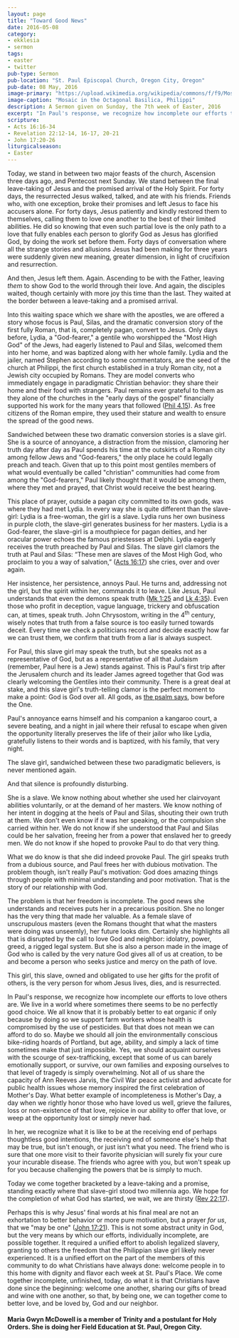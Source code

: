 ```yaml
---
layout: page
title: "Toward Good News"
date: 2016-05-08
category:
- ekklesia
- sermon
tags:
- easter
- twitter
pub-type: Sermon
pub-location: "St. Paul Episcopal Church, Oregon City, Oregon"
pub-date: 08 May, 2016
image-primary: "https://upload.wikimedia.org/wikipedia/commons/f/f9/Mosaic_in_the_Octagonal_Basilica%2C_Philippi_%287272832610%29.jpg"
image-caption: "Mosaic in the Octagonal Basilica, Philippi"
description: A Sermon given on Sunday, the 7th week of Easter, 2016
excerpt: "In Paul's response, we recognize how incomplete our efforts to love others are. We live in a world where sometimes there seems to be no perfectly good choice. In the slave girl, we recognize what it is like to be at the receiving end of perhaps thoughtless good intentions, the receiving end of someone else's help that may be true, but isn't enough, or just isn't what you need. Today we come together bracketed by a leave-taking and a promise, standing exactly where that slave-girl stood two millennia ago. We hope for the completion of what God has started, we wait, we are thirsty (Rev 22:17)."
scripture:
- Acts 16:16-34
- Revelation 22:12-14, 16-17, 20-21
- John 17:20-26
liturgicalseason:
- Easter
---
```

Today, we stand in between two major feasts of the church, Ascension three days ago, and Pentecost next Sunday. We stand between the final leave-taking of Jesus and the promised arrival of the Holy Spirit. For forty days, the resurrected Jesus walked, talked, and ate with his friends. Friends who, with one exception, broke their promises and left Jesus to face his accusers alone. For forty days, Jesus patiently and kindly restored them to themselves, calling them to love one another to the best of their limited abilities. He did so knowing that even such partial love is the only path to a love that fully enables each person to glorify God as Jesus has glorified God, by doing the work set before them. Forty days of conversation where all the strange stories and allusions Jesus had been making for three years were suddenly given new meaning, greater dimension, in light of crucifixion and resurrection.
<p class="p2">And then, Jesus left them. Again. Ascending to be with the Father, leaving <i>them</i> to show God to the world through their love. And again, the disciples waited, though certainly with more joy this time than the last. They waited at the border between a leave-taking and a promised arrival.</p>
<p class="p2">Into this waiting space which we share with the apostles, we are offered a story whose focus is Paul, Silas, and the dramatic conversion story of the first fully Roman, that is, completely pagan, convert to Jesus. Only days before, Lydia, a "God-fearer," a gentile who worshipped the "Most High God" of the Jews, had eagerly listened to Paul and Silas, welcomed them into her home, and was baptized along with her whole family. Lydia and the jailer, named Stephen according to some commentators, are the seed of the church at Philippi, the first church established in a truly Roman city, not a Jewish city occupied by Romans. They are model converts who immediately engage in paradigmatic Christian behavior: they share their home and their food with strangers. Paul remains ever grateful to them as they alone of the churches in the "early days of the gospel" financially supported his work for the many years that followed (<a href="http://bible.oremus.org/?passage=Phil+4&amp;vnum=yes&amp;version=nrsv" target="_blank">Phil 4.15</a>). As free citizens of the Roman empire, they used their stature and wealth to ensure the spread of the good news.</p>
<p class="p2">Sandwiched between these two dramatic conversion stories is a slave girl. She is a source of annoyance, a distraction from the mission, clamoring her truth day after day as Paul spends his time at the outskirts of a Roman city among fellow Jews and "God-fearers," the only place he could legally preach and teach. Given that up to this point most gentiles members of what would eventually be called "christian" communities had come from among the "God-fearers," Paul likely thought that it would be among them, where they met and prayed, that Christ would receive the best hearing.</p>
<p class="p2">This place of prayer, outside a pagan city committed to its own gods, was where they had met Lydia. In every way she is quite different than the slave-girl: Lydia is a free-woman, the girl is a slave. Lydia runs her own business in purple cloth, the slave-girl generates business for her masters. Lydia is a God-fearer, the slave-girl is a mouthpiece for pagan deities, and her oracular power echoes the famous priestesses at Delphi. Lydia eagerly receives the truth preached by Paul and Silas. The slave girl clamors the truth at Paul and Silas: <span class="s1"> “These men are slaves of the Most High God, who proclaim to you a way of salvation,” (<a href="http://bible.oremus.org/?passage=Acts+16:16-34&amp;vnum=yes&amp;version=nrsv">Acts 16:17</a>) she cries, over and over again.</span></p>
<p class="p2">Her insistence, her persistence, annoys Paul. He turns and, addressing not the girl, but the spirit within her, commands it to leave. Like Jesus, Paul understands that even the demons speak truth (<a href="http://bible.oremus.org/?passage=Mark+1&amp;vnum=yes&amp;version=nrsv" target="_blank">Mk 1:25</a> and <a href="http://bible.oremus.org/?passage=Luke+4&amp;vnum=yes&amp;version=nrsv" target="_blank">Lk 4:35</a>). Even those who profit in deception, vague language, trickery and obfuscation can, at times, speak truth. John Chrysostom, writing in the 4<span class="s2"><sup>th</sup></span> century, wisely notes that truth from a false source is too easily turned towards deceit. Every time we check a politicians record and decide exactly how far we can trust them, we confirm that truth from a liar is always suspect.</p>
<p class="p2">For Paul, this slave girl may speak the truth, but she speaks not as a representative of God, but as a representative of all that Judaism (remember, Paul here is a Jew) stands against. This is Paul's first trip after the Jerusalem church and its leader James agreed together that God was clearly welcoming the Gentiles into their community. There is a great deal at stake, and this slave girl's truth-telling clamor is the perfect moment to make a point: God is God over all. All gods, as <a href="http://bible.oremus.org/?passage=Psalm+97&amp;vnum=yes&amp;version=nrsv" target="_blank">the psalm says</a>, bow before the One.</p>
<p class="p2">Paul's annoyance earns himself and his companion a kangaroo court, a severe beating, and a night in jail where their refusal to escape when given the opportunity literally preserves the life of their jailor who like Lydia, gratefully listens to their words and is baptized, with his family, that very night.</p>
<p class="p2">The slave girl, sandwiched between these two paradigmatic believers, is never mentioned again.</p>
<p class="p2">And that silence is profoundly disturbing.</p>
<p class="p2">She is a slave. We know nothing about whether she used her clairvoyant abilities voluntarily, or at the demand of her masters. We know nothing of her intent in dogging at the heels of Paul and Silas, shouting their own truth at them. We don't even know if it was her speaking, or the compulsion she carried within her. We do not know if she understood that Paul and Silas could be her salvation, freeing her from a power that enslaved her to greedy men. We do not know if she hoped to provoke Paul to do that very thing.</p>
<p class="p2">What we do know is that she did indeed provoke Paul. The girl speaks truth from a dubious source, and Paul frees her with dubious motivation. The problem though, isn't really Paul's motivation: God does amazing things through people with minimal understanding and poor motivation. That is the story of our relationship with God.</p>
<p class="p2">The problem is that her freedom is incomplete. The good news she understands and receives puts her in a precarious position. She no longer has the very thing that made her valuable. As a female slave of unscrupulous masters (even the Romans thought that what the masters were doing was unseemly), her future looks dim. Certainly she highlights all that is disrupted by the call to love God and neighbor: idolatry, power, greed, a rigged legal system. But she is also a person made in the image of God who is called by the very nature God gives all of us at creation, to be and become a person who seeks justice and mercy on the path of love.</p>
<p class="p2">This girl, this slave, owned and obligated to use her gifts for the profit of others, is the very person for whom Jesus lives, dies, and is resurrected.</p>
<p class="p2">In Paul's response, we recognize how incomplete our efforts to love others are. We live in a world where sometimes there seems to be no perfectly good choice. We all know that it is probably better to eat organic if only because by doing so we support farm workers whose health is compromised by the use of pesticides. But that does not mean we can afford to do so. Maybe we should all join the environmentally conscious bike-riding hoards of Portland, but age, ability, and simply a lack of time sometimes make that just impossible. Yes, we should acquaint ourselves with the scourge of sex-trafficking, except that some of us can barely emotionally support, or survive, our own families and exposing ourselves to that level of tragedy is simply overwhelming. Not all of us share the capacity of <span class="s3">Ann Reeves Jarvis, the Civil War peace activist and advocate for public health issues whose memory inspired the first celebration of Mother's Day. </span>What better example of incompleteness is Mother's Day, a day when we rightly honor those who have loved us well, grieve the failures, loss or non-existence of that love, rejoice in our ability to offer that love, or weep at the opportunity lost or simply never had.</p>
<p class="p2">In her, we recognize what it is like to be at the receiving end of perhaps thoughtless good intentions, the receiving end of someone else's help that may be true, but isn't enough, or just isn't what you need. The friend who is sure that one more visit to their favorite physician will surely fix your cure your incurable disease. The friends who agree with you, but won't speak up for you because challenging the powers that be is simply to much.</p>
<p class="p2">Today we come together bracketed by a leave-taking and a promise, standing exactly where that slave-girl stood two millennia ago. We hope for the completion of what God has started, we wait, we are thirsty (<a href="http://bible.oremus.org/?passage=Revelation+22:12-21&amp;vnum=yes&amp;version=nrsv" target="_blank">Rev 22:17</a>).</p>
<p class="p2">Perhaps this is why Jesus' final words at his final meal are not an exhortation to better behavior or more pure motivation, but a prayer <i>for us</i>, that we "may be one" (<a href="http://bible.oremus.org/?passage=John+17:20-26&amp;vnum=yes&amp;version=nrsv" target="_blank">John 17:21</a>). This is not some abstract unity in God, but the very means by which our efforts, individually incomplete, are possible together. It required a unified effort to abolish legalized slavery, granting to others the freedom that the Philippian slave girl likely never experienced. It is a unified effort on the part of the members of this community to do what Christians have always done: welcome people in to this home with dignity and flavor each week at St. Paul's Place. We come together incomplete, unfinished, today, do what it is that Christians have done since the beginning: welcome one another, sharing our gifts of bread and wine with one another, so that, by being one, we can together come to better love, and be loved by, God and our neighbor.</p>

<h4 class="p2">Maria Gwyn McDowell is a member of Trinity and a postulant for Holy Orders. She is doing her Field Education at St. Paul, Oregon City.</h4>
